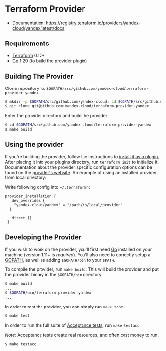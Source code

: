 Terraform Provider
==================

- Documentation: https://registry.terraform.io/providers/yandex-cloud/yandex/latest/docs

Requirements
------------

- [Terraform](https://www.terraform.io/downloads.html) 0.12+
- [Go](https://golang.org/doc/install) 1.20 (to build the provider plugin)

Building The Provider
---------------------

Clone repository to: `$GOPATH/src/github.com/yandex-cloud/terraform-provider-yandex`

```sh
$ mkdir -p $GOPATH/src/github.com/yandex-cloud; cd $GOPATH/src/github.com/yandex-cloud
$ git clone git@github.com:yandex-cloud/terraform-provider-yandex
```

Enter the provider directory and build the provider

```sh
$ cd $GOPATH/src/github.com/yandex-cloud/terraform-provider-yandex
$ make build
```

Using the provider
----------------------
If you're building the provider, follow the instructions to [install it as a plugin.](https://www.terraform.io/docs/plugins/basics.html#installing-plugins) After placing it into your plugins directory,  run `terraform init` to initialize it. Documentation about the provider specific configuration options can be found on the [provider's website](https://registry.terraform.io/providers/yandex-cloud/yandex/latest/docs).
An example of using an installed provider from local directory:

Write following config into  `~/.terraformrc`
```
provider_installation {
   dev_overrides {
    "yandex-cloud/yandex" = "/path/to/local/provider"
  }

   direct {}
 }
```

Developing the Provider
---------------------------

If you wish to work on the provider, you'll first need [Go](http://www.golang.org) installed on your machine (version 1.11+ is *required*). You'll also need to correctly setup a [GOPATH](http://golang.org/doc/code.html#GOPATH), as well as adding `$GOPATH/bin` to your `$PATH`.

To compile the provider, run `make build`. This will build the provider and put the provider binary in the `$GOPATH/bin` directory.

```sh
$ make build
...
$ $GOPATH/bin/terraform-provider-yandex
...
```

In order to test the provider, you can simply run `make test`.

```sh
$ make test
```

In order to run the full suite of [Acceptance tests](https://www.terraform.io/docs/extend/testing/acceptance-tests/index.html), run `make testacc`.

*Note:* Acceptance tests create real resources, and often cost money to run.

```sh
$ make testacc
```
